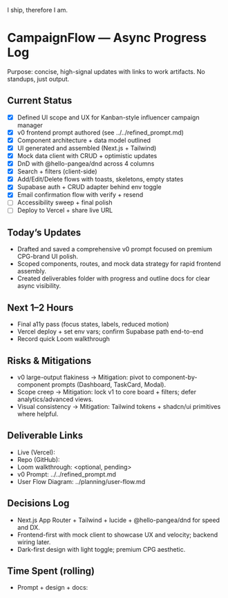 I ship, therefore I am.

# CampaignFlow — Async Progress Log

Purpose: concise, high-signal updates with links to work artifacts. No standups, just output.

## Current Status
- [x] Defined UI scope and UX for Kanban-style influencer campaign manager
- [x] v0 frontend prompt authored (see ../../refined_prompt.md)
- [x] Component architecture + data model outlined
- [x] UI generated and assembled (Next.js + Tailwind)
- [x] Mock data client with CRUD + optimistic updates
- [x] DnD with @hello-pangea/dnd across 4 columns
- [x] Search + filters (client-side)
- [x] Add/Edit/Delete flows with toasts, skeletons, empty states
- [x] Supabase auth + CRUD adapter behind env toggle
- [x] Email confirmation flow with verify + resend
- [ ] Accessibility sweep + final polish
- [ ] Deploy to Vercel + share live URL

## Today’s Updates
- Drafted and saved a comprehensive v0 prompt focused on premium CPG-brand UI polish.
- Scoped components, routes, and mock data strategy for rapid frontend assembly.
- Created deliverables folder with progress and outline docs for clear async visibility.

## Next 1–2 Hours
- Final a11y pass (focus states, labels, reduced motion)
- Vercel deploy + set env vars; confirm Supabase path end-to-end
- Record quick Loom walkthrough

## Risks & Mitigations
- v0 large-output flakiness → Mitigation: pivot to component-by-component prompts (Dashboard, TaskCard, Modal).
- Scope creep → Mitigation: lock v1 to core board + filters; defer analytics/advanced views.
- Visual consistency → Mitigation: Tailwind tokens + shadcn/ui primitives where helpful.

## Deliverable Links
- Live (Vercel): <pending>
- Repo (GitHub): <pending>
- Loom walkthrough: <optional, pending>
- v0 Prompt: ../../refined_prompt.md
- User Flow Diagram: ../planning/user-flow.md

## Decisions Log
- Next.js App Router + Tailwind + lucide + @hello-pangea/dnd for speed and DX.
- Frontend-first with mock client to showcase UX and velocity; backend wiring later.
- Dark-first design with light toggle; premium CPG aesthetic.

## Time Spent (rolling)
- Prompt + design + docs: <fill on submission>
